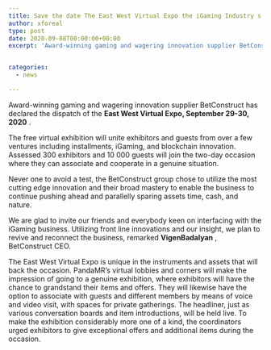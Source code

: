 ```yaml
---
title: Save the date The East West Virtual Expo the iGaming Industry s Largest Virtual Expo
author: xforeal 
type: post
date: 2020-09-08T00:00:00+00:00
excerpt: 'Award-winning gaming and wagering innovation supplier BetConstruct has declared the dispatch of the East West Virtual Expo, September 29-30, 2020 '


categories:
  - news

---
```

Award-winning gaming and wagering innovation supplier BetConstruct has declared the dispatch of the **East West Virtual Expo, September 29-30, 2020** . 

The free virtual exhibition will unite exhibitors and guests from over a few ventures including installments, iGaming, and blockchain innovation. Assessed 300 exhibitors and 10 000 guests will join the two-day occasion where they can associate and cooperate in a genuine situation. 

Never one to avoid a test, the BetConstruct group chose to utilize the most cutting edge innovation and their broad mastery to enable the business to continue pushing ahead and parallelly sparing assets time, cash, and nature. 

We are glad to invite our friends and everybody keen on interfacing with the iGaming business. Utilizing front line innovations and our insight, we plan to revive and reconnect the business, remarked **VigenBadalyan** , BetConstruct CEO. 

The East West Virtual Expo is unique in the instruments and assets that will back the occasion. PandaMR&#8217;s virtual lobbies and corners will make the impression of going to a genuine exhibition, where exhibitors will have the chance to grandstand their items and offers. They will likewise have the option to associate with guests and different members by means of voice and video visit, with spaces for private gatherings. The headliner, just as various conversation boards and item introductions, will be held live. To make the exhibition considerably more one of a kind, the coordinators urged exhibitors to give exceptional offers and additional items during the occasion.